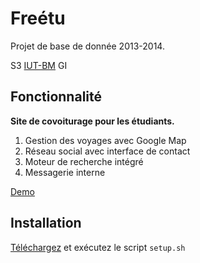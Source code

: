 # Freétu

Projet de base de donnée 2013-2014.

S3 [IUT-BM](http://www.iut-bm.univ-fcomte.fr/) GI

## Fonctionnalité

**Site de covoiturage pour les étudiants.** 

1. Gestion des voyages avec Google Map
2. Réseau social avec interface de contact
3. Moteur de recherche intégré
4. Messagerie interne

[Demo](http://jmercadier.fr/t/coetu)

## Installation 

[Téléchargez](https://raw.github.com/Ricain/CoEtu/master/setup.sh) et exécutez le script `setup.sh`
